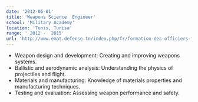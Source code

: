 ```yaml
---
date: '2012-06-01'
title: 'Weapons Science  Engineer'
school: 'Military Academy'
location: 'Tunis, Tunisa'
range: ' 2012 -  2015'
url: 'http://www.emat.defense.tn/index.php/fr/formation-des-officiers-fr/presentation-am-fr'
---
```


- Weapon design and development: Creating and improving weapons systems.
- Ballistic and aerodynamic analysis: Understanding the physics of projectiles and flight.
- Materials and manufacturing: Knowledge of materials properties and manufacturing techniques.
- Testing and evaluation: Assessing weapon performance and safety.
